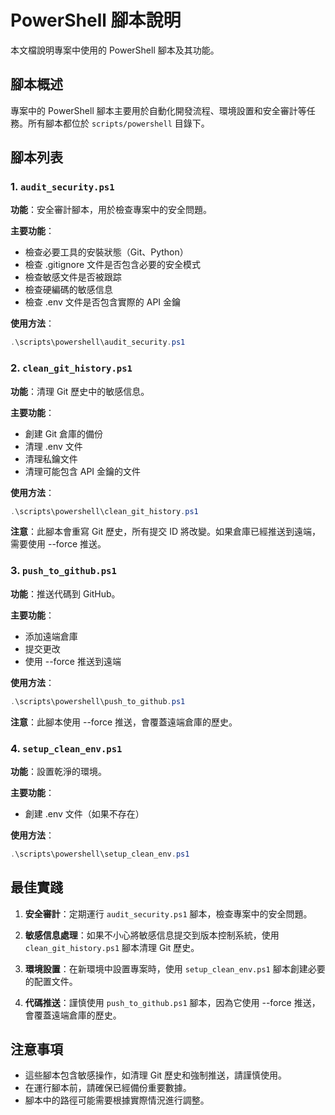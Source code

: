 # PowerShell 腳本說明

本文檔說明專案中使用的 PowerShell 腳本及其功能。

## 腳本概述

專案中的 PowerShell 腳本主要用於自動化開發流程、環境設置和安全審計等任務。所有腳本都位於 `scripts/powershell` 目錄下。

## 腳本列表

### 1. `audit_security.ps1`

**功能**：安全審計腳本，用於檢查專案中的安全問題。

**主要功能**：
- 檢查必要工具的安裝狀態（Git、Python）
- 檢查 .gitignore 文件是否包含必要的安全模式
- 檢查敏感文件是否被跟踪
- 檢查硬編碼的敏感信息
- 檢查 .env 文件是否包含實際的 API 金鑰

**使用方法**：
```powershell
.\scripts\powershell\audit_security.ps1
```

### 2. `clean_git_history.ps1`

**功能**：清理 Git 歷史中的敏感信息。

**主要功能**：
- 創建 Git 倉庫的備份
- 清理 .env 文件
- 清理私鑰文件
- 清理可能包含 API 金鑰的文件

**使用方法**：
```powershell
.\scripts\powershell\clean_git_history.ps1
```

**注意**：此腳本會重寫 Git 歷史，所有提交 ID 將改變。如果倉庫已經推送到遠端，需要使用 --force 推送。

### 3. `push_to_github.ps1`

**功能**：推送代碼到 GitHub。

**主要功能**：
- 添加遠端倉庫
- 提交更改
- 使用 --force 推送到遠端

**使用方法**：
```powershell
.\scripts\powershell\push_to_github.ps1
```

**注意**：此腳本使用 --force 推送，會覆蓋遠端倉庫的歷史。

### 4. `setup_clean_env.ps1`

**功能**：設置乾淨的環境。

**主要功能**：
- 創建 .env 文件（如果不存在）

**使用方法**：
```powershell
.\scripts\powershell\setup_clean_env.ps1
```

## 最佳實踐

1. **安全審計**：定期運行 `audit_security.ps1` 腳本，檢查專案中的安全問題。

2. **敏感信息處理**：如果不小心將敏感信息提交到版本控制系統，使用 `clean_git_history.ps1` 腳本清理 Git 歷史。

3. **環境設置**：在新環境中設置專案時，使用 `setup_clean_env.ps1` 腳本創建必要的配置文件。

4. **代碼推送**：謹慎使用 `push_to_github.ps1` 腳本，因為它使用 --force 推送，會覆蓋遠端倉庫的歷史。

## 注意事項

- 這些腳本包含敏感操作，如清理 Git 歷史和強制推送，請謹慎使用。
- 在運行腳本前，請確保已經備份重要數據。
- 腳本中的路徑可能需要根據實際情況進行調整。
